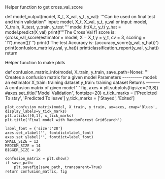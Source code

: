 Helper function to get cross_val_score

def model_output(model, X_t, X_val, y_t, y_val):
    '''Can be used on final test and train validation''
    input:   model, X_t, X_val, y_t, y_val
    or 
    input:   model, X_train, X_test, y_train, y_test
    '''
    model.fit(X_t, y_t)
    y_hat = model.predict(X_val)
    print(f'''The Cross Val f1 score is: {cross_val_score(estimator = model, X = X_t,y = y_t, cv = 3, scoring = 'f1').mean()}''')
    print(f'The test Accuracy is: {accuracy_score(y_val, y_hat)}')
    print(confusion_matrix(y_val, y_hat))
    print(classification_report(y_val, y_hat))
    return
    
    
    
    
Helper function to make plots


def confusion_matrix_info(model, X_train, y_train, save_path=None):
    '''
    Creates a confusion matrix for a given model
    Parameters
    ----------
    model: an estimator
    X_train: training  dataset
    y_train: training dataset
    Returns
    -------
    A confusion matrix of given model
    '''
    fig, axes = plt.subplots(figsize=(13,8))
    #axes.set_title("Model Validation", fontsize=20)
    x_tick_marks = ['Predicted To stay', 'Predicted To leave']
    y_tick_marks = ['Stayed', 'Exited']
    
    plot_confusion_matrix(model, X_train, y_train, ax=axes, cmap='Blues', display_labels=y_tick_marks)
    plt.xticks([0,1], x_tick_marks)
    plt.title('Final model with RandomForest GridSearch')
    
    label_font = {'size':'20'}
    axes.set_xlabel('', fontdict=label_font)
    axes.set_ylabel('', fontdict=label_font)
    SMALL_SIZE = 12
    MEDIUM_SIZE = 14
    BIGGER_SIZE = 16
    
    confusion_matrix = plt.show()
    if save_path:
        plt.savefig(save_path, transparent=True)
    return confusion_matrix, fig
    